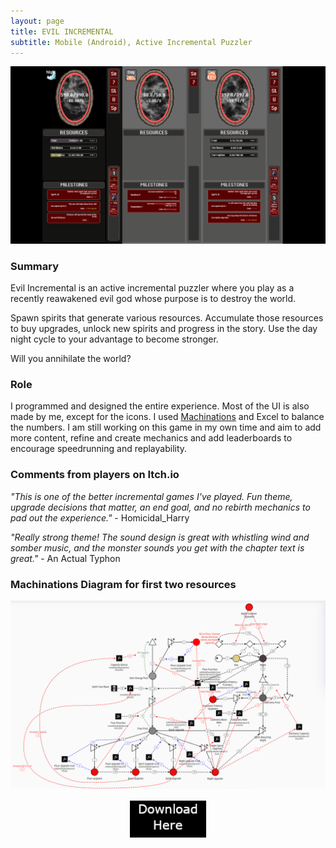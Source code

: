 ```yaml
---
layout: page
title: EVIL INCREMENTAL
subtitle: Mobile (Android), Active Incremental Puzzler
---
```


![EI Banner](/assets/img/EIBanner.png)

### Summary
Evil Incremental is an active incremental puzzler where you play as a recently reawakened evil god whose purpose is to destroy the world. 

Spawn spirits that generate various resources. Accumulate those resources to buy upgrades, unlock new spirits and progress in the story. Use the day night cycle to your advantage to become stronger. 

Will you annihilate the world?

### Role
I programmed and designed the entire experience. Most of the UI is also made by me, except for the icons. I used [Machinations](https://machinations.io) and Excel to balance the numbers. I am still working on this game in my own time and aim to add more content, refine and create mechanics and add leaderboards to encourage speedrunning and replayability.

### Comments from players on Itch.io

*"This is one of the better incremental games I've played. Fun theme, upgrade decisions that matter, an end goal, and no rebirth mechanics to pad out the experience."* - Homicidal_Harry

*"Really strong theme! The sound design is great with whistling wind and somber music, and the monster sounds you get with the chapter text is great."* - An Actual Typhon

### Machinations Diagram for first two resources

![Machinations](/assets/img/FearDarknessLoop.PNG) 
<br>
  
<a href="https://thomasporta.itch.io/evil-incremental">
<img 
    style="display: block; 
           margin-left: auto;
           margin-right: auto;
           width: 25%;"
    src="/assets/img/webDownloadHere.png" 
    alt="Evil Incremental Download">
  </a>
